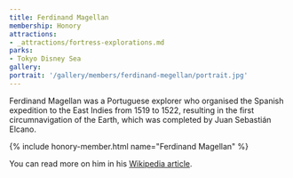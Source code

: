 ```yaml
---
title: Ferdinand Magellan
membership: Honory
attractions:
- _attractions/fortress-explorations.md
parks:
- Tokyo Disney Sea
gallery:
portrait: '/gallery/members/ferdinand-megellan/portrait.jpg'
---
```

Ferdinand Magellan was a Portuguese explorer who organised the Spanish expedition to the East Indies from 1519 to 1522, resulting in the first circumnavigation of the Earth, which was completed by Juan Sebastián Elcano.

{% include honory-member.html name="Ferdinand Magellan" %}

You can read more on him in his [Wikipedia article](https://en.wikipedia.org/wiki/Ferdinand_Magellan).
